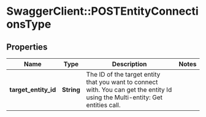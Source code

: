 # SwaggerClient::POSTEntityConnectionsType

## Properties
Name | Type | Description | Notes
------------ | ------------- | ------------- | -------------
**target_entity_id** | **String** | The ID of the target entity that you want to connect with. You can get the entity Id using the Multi-entity: Get entities call.  | 


